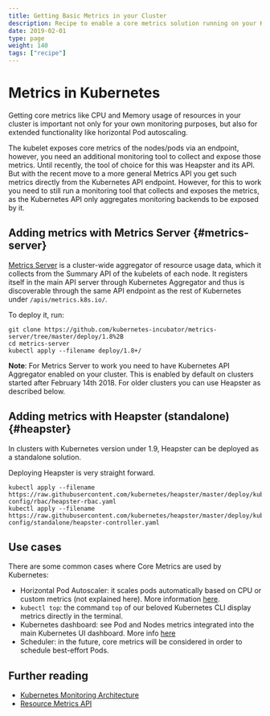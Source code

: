 ```yaml
---
title: Getting Basic Metrics in your Cluster
description: Recipe to enable a core metrics solution running on your Kubernetes cluster.
date: 2019-02-01
type: page
weight: 140
tags: ["recipe"]
---
```


# Metrics in Kubernetes

Getting core metrics like CPU and Memory usage of resources in your cluster is important not only for your own monitoring purposes, but also for extended functionality like horizontal Pod autoscaling.

The kubelet exposes core metrics of the nodes/pods via an endpoint, however, you need an additional monitoring tool to collect and expose those metrics. Until recently, the tool of choice for this was Heapster and its API. But with the recent move to a more general Metrics API you get such metrics directly from the Kubernetes API endpoint. However, for this to work you need to still run a monitoring tool that collects and exposes the metrics, as the Kubernetes API only aggregates monitoring backends to be exposed by it.

## Adding metrics with Metrics Server {#metrics-server}

[Metrics Server](https://github.com/kubernetes-incubator/metrics-server) is a cluster-wide aggregator of resource usage data, which it collects from the Summary API of the kubelets of each node. It registers itself in the main API server through Kubernetes Aggregator and thus is discoverable through the same API endpoint as the rest of Kubernetes under `/apis/metrics.k8s.io/`.

To deploy it, run:

```nohighlight
git clone https://github.com/kubernetes-incubator/metrics-server/tree/master/deploy/1.8%2B
cd metrics-server
kubectl apply --filename deploy/1.8+/
```

__Note__: For Metrics Server to work you need to have Kubernetes API Aggregator enabled on your cluster. This is enabled by default on clusters started after February 14th 2018. For older clusters you can use Heapster as described below.

## Adding metrics with Heapster (standalone) {#heapster}

In clusters with Kubernetes version under 1.9, Heapster can be deployed as a standalone solution.

Deploying Heapster is very straight forward.

```nohighlight
kubectl apply --filename https://raw.githubusercontent.com/kubernetes/heapster/master/deploy/kube-config/rbac/heapster-rbac.yaml
kubectl apply --filename https://raw.githubusercontent.com/kubernetes/heapster/master/deploy/kube-config/standalone/heapster-controller.yaml
```

## Use cases

There are some common cases where Core Metrics are used by Kubernetes:

- Horizontal Pod Autoscaler: it scales pods automatically based on CPU or custom metrics (not explained here). More information [here](https://kubernetes.io/docs/tasks/run-application/horizontal-pod-autoscale).
- `kubectl top`: the command `top` of our beloved Kubernetes CLI display metrics directly in the terminal.
- Kubernetes dashboard: see Pod and Nodes metrics integrated into the main Kubernetes UI dashboard. More info [here](/guides/install-kubernetes-dashboard)
- Scheduler: in the future, core metrics will be considered in order to schedule best-effort Pods.

## Further reading

- [Kubernetes Monitoring Architecture](https://github.com/kubernetes/community/blob/master/contributors/design-proposals/instrumentation/monitoring_architecture.md)
- [Resource Metrics API](https://github.com/kubernetes/community/blob/master/contributors/design-proposals/instrumentation/resource-metrics-api.md)
